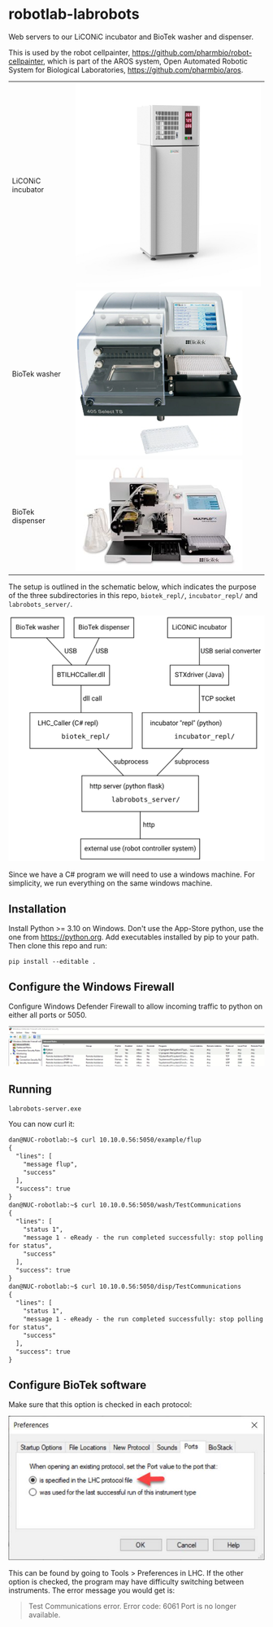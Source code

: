 # robotlab-labrobots

Web servers to our LiCONiC incubator and BioTek washer and dispenser.

This is used by the robot cellpainter, https://github.com/pharmbio/robot-cellpainter,
which is part of the AROS system, Open Automated Robotic System for Biological Laboratories,
https://github.com/pharmbio/aros.

<table>
<tr>
<td>LiCONiC incubator</td>
<td><img height=400 src=images/STX_44_BT_Flush_Front_new-tm.jpg></td>
</tr>
<tr>
<td>BioTek washer</td>
<td><img width=329 src=images/biotek-405-washer.jpg></td>
</tr>
<tr>
<td>BioTek dispenser</td>
<td><img width=329 src=images/biotek-dispenser.jpg></td>
</tr>
</table>

The setup is outlined in the schematic below, which indicates the
purpose of the three subdirectories in this repo, `biotek_repl/`, `incubator_repl/` and `labrobots_server/`.

<img src=images/overview.svg>

Since we have a C# program we will need to use a windows machine.
For simplicity, we run everything on the same windows machine.

## Installation

Install Python >= 3.10 on Windows.
Don't use the App-Store python, use the one from https://python.org.
Add executables installed by pip to your path.
Then clone this repo and run:

```
pip install --editable .
```

## Configure the Windows Firewall

Configure Windows Defender Firewall to allow incoming traffic to python on
either all ports or 5050.

<img src=images/firewall.png>

## Running

```
labrobots-server.exe
```

You can now curl it:

```
dan@NUC-robotlab:~$ curl 10.10.0.56:5050/example/flup
{
  "lines": [
    "message flup",
    "success"
  ],
  "success": true
}
dan@NUC-robotlab:~$ curl 10.10.0.56:5050/wash/TestCommunications
{
  "lines": [
    "status 1",
    "message 1 - eReady - the run completed successfully: stop polling for status",
    "success"
  ],
  "success": true
}
dan@NUC-robotlab:~$ curl 10.10.0.56:5050/disp/TestCommunications
{
  "lines": [
    "status 1",
    "message 1 - eReady - the run completed successfully: stop polling for status",
    "success"
  ],
  "success": true
}
```

## Configure BioTek software

Make sure that this option is checked in each protocol:

<img src=images/lhc-ports.jpg>

This can be found by going to Tools > Preferences in LHC. If the other option
is checked, the program may have difficulty switching between instruments.
The error message you would get is:

> Test Communications error. Error code: 6061 Port is no longer available.

